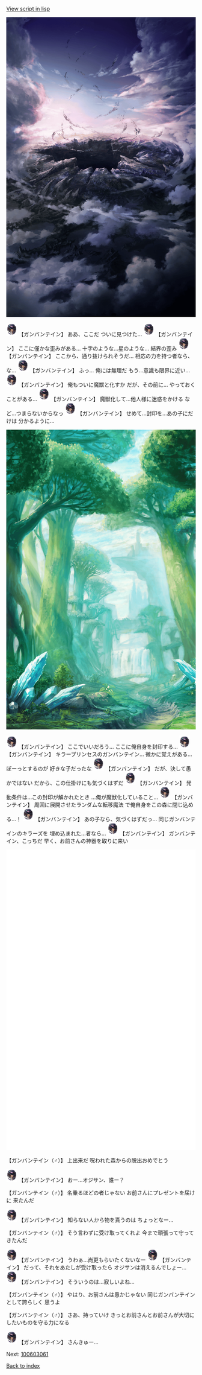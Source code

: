 [View script in lisp](../scripts/100603053.txt)

![101_hole.png](../images/backgrounds/101_hole.png)

<img src="../images/units/1600221.png" alt="1600221.png" height="34"/>
【ガンバンテイン】
ああ、ここだ
ついに見つけた…

<img src="../images/units/1600221.png" alt="1600221.png" height="34"/>
【ガンバンテイン】
ここに僅かな歪みがある…
十字のような…星のような…
結界の歪み

<img src="../images/units/1600221.png" alt="1600221.png" height="34"/>
【ガンバンテイン】
ここから、通り抜けられそうだ…
相応の力を持つ者なら、な…

<img src="../images/units/1600221.png" alt="1600221.png" height="34"/>
【ガンバンテイン】
ふっ…
俺には無理だ
もう…意識も限界に近い…

<img src="../images/units/1600221.png" alt="1600221.png" height="34"/>
【ガンバンテイン】
俺もついに魔獣と化すか
だが、その前に…
やっておくことがある…

<img src="../images/units/1600221.png" alt="1600221.png" height="34"/>
【ガンバンテイン】
魔獣化して…他人様に迷惑をかける
など…つまらないからなっ

<img src="../images/units/1600221.png" alt="1600221.png" height="34"/>
【ガンバンテイン】
せめて…封印を…あの子にだけは
分かるように…

![forest.png](../images/backgrounds/forest.png)

<img src="../images/units/1600221.png" alt="1600221.png" height="34"/>
【ガンバンテイン】
ここでいいだろう…
ここに俺自身を封印する…

<img src="../images/units/1600221.png" alt="1600221.png" height="34"/>
【ガンバンテイン】
キラープリンセスのガンバンテイン…
微かに覚えがある…ぼーっとするのが
好きな子だったな

<img src="../images/units/1600221.png" alt="1600221.png" height="34"/>
【ガンバンテイン】
だが、決して愚かではない
だから、この仕掛けにも気づくはずだ

<img src="../images/units/1600221.png" alt="1600221.png" height="34"/>
【ガンバンテイン】
発動条件は…この封印が解かれたとき
…俺が魔獣化していること…

<img src="../images/units/1600221.png" alt="1600221.png" height="34"/>
【ガンバンテイン】
周囲に展開させたランダムな転移魔法
で俺自身をこの森に閉じ込める…！

<img src="../images/units/1600221.png" alt="1600221.png" height="34"/>
【ガンバンテイン】
あの子なら、気づくはずだっ…
同じガンバンテインのキラーズを
埋め込まれた…者なら…

<img src="../images/units/1600221.png" alt="1600221.png" height="34"/>
【ガンバンテイン】
ガンバンテイン、こっちだ
早く、お前さんの神器を取りに来い

![bg_white.png](../images/backgrounds/bg_white.png)

【ガンバンテイン（♂）】
上出来だ
呪われた森からの脱出おめでとう

<img src="../images/units/1600221.png" alt="1600221.png" height="34"/>
【ガンバンテイン】
おー…オジサン、誰ー？

【ガンバンテイン（♂）】
名乗るほどの者じゃない
お前さんにプレゼントを届けに
来たんだ

<img src="../images/units/1600221.png" alt="1600221.png" height="34"/>
【ガンバンテイン】
知らない人から物を貰うのは
ちょっとなー…

【ガンバンテイン（♂）】
そう言わずに受け取ってくれよ
今まで頑張って守ってきたんだ

<img src="../images/units/1600221.png" alt="1600221.png" height="34"/>
【ガンバンテイン】
うわぁ…尚更もらいたくないなー

<img src="../images/units/1600221.png" alt="1600221.png" height="34"/>
【ガンバンテイン】
だって、それをあたしが受け取ったら
オジサンは消えるんでしょー…

<img src="../images/units/1600221.png" alt="1600221.png" height="34"/>
【ガンバンテイン】
そういうのは…寂しいよね…

【ガンバンテイン（♂）】
やはり、お前さんは愚かじゃない
同じガンバンテインとして誇らしく
思うよ

【ガンバンテイン（♂）】
さあ、持っていけ
きっとお前さんとお前さんが大切に
したいものを守る力になる

<img src="../images/units/1600221.png" alt="1600221.png" height="34"/>
【ガンバンテイン】
さんきゅー…

Next: [100603061](100603061.md)

[Back to index](index.md)
